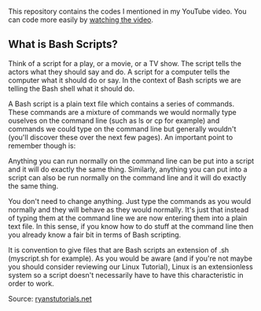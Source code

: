This repository contains the codes I mentioned in my YouTube video. You can code more easily by [watching the video](https://youtu.be/whox9ZBvYgM).

## What is Bash Scripts?
Think of a script for a play, or a movie, or a TV show. The script tells the actors what they should say and do. A script for a computer tells the computer what it should do or say. In the context of Bash scripts we are telling the Bash shell what it should do.

A Bash script is a plain text file which contains a series of commands. These commands are a mixture of commands we would normally type ouselves on the command line (such as ls or cp for example) and commands we could type on the command line but generally wouldn't (you'll discover these over the next few pages). An important point to remember though is:

Anything you can run normally on the command line can be put into a script and it will do exactly the same thing. Similarly, anything you can put into a script can also be run normally on the command line and it will do exactly the same thing.

You don't need to change anything. Just type the commands as you would normally and they will behave as they would normally. It's just that instead of typing them at the command line we are now entering them into a plain text file. In this sense, if you know how to do stuff at the command line then you already know a fair bit in terms of Bash scripting.

It is convention to give files that are Bash scripts an extension of .sh (myscript.sh for example). As you would be aware (and if you're not maybe you should consider reviewing our Linux Tutorial), Linux is an extensionless system so a script doesn't necessarily have to have this characteristic in order to work.

Source: [ryanstutorials.net](https://ryanstutorials.net/bash-scripting-tutorial/bash-script.php)
